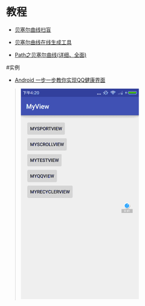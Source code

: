# 教程
- [贝塞尔曲线扫盲](http://www.html-js.com/article/1628)

- [贝塞尔曲线在线生成工具](http://cubic-bezier.com/)

- [Path之贝塞尔曲线(详细、全面)](https://github.com/GcsSloop/AndroidNote/blob/master/CustomView/Advance/%5B6%5DPath_Bezier.md)

#实例

- [Android 一步一步教你实现QQ健康界面](http://mp.weixin.qq.com/s?__biz=MzAxMTI4MTkwNQ==&mid=2650820378&idx=1&sn=ab3d5083faa61c628d2104e77714620f&scene=23&srcid=0608iHhBdKUcAkr24NsOqllo#rd)

> ![image](https://github.com/aishang5wpj/Study/raw/master/自定义View/贝塞尔曲线/qq健康.gif)